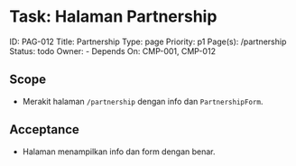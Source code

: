 # Task: Halaman Partnership
ID: PAG-012
Title: Partnership
Type: page
Priority: p1
Page(s): /partnership
Status: todo
Owner: -
Depends On: CMP-001, CMP-012

## Scope
- Merakit halaman `/partnership` dengan info dan `PartnershipForm`.

## Acceptance
- Halaman menampilkan info dan form dengan benar.
